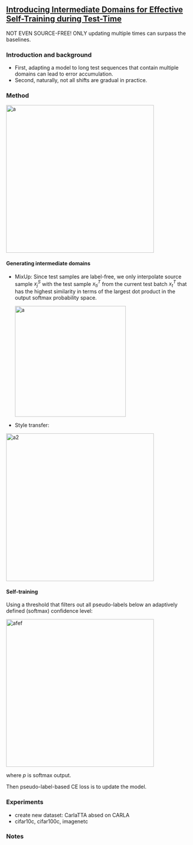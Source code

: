 ## [Introducing Intermediate Domains for Effective Self-Training during Test-Time](https://arxiv.org/abs/2208.07736)

NOT EVEN SOURCE-FREE! ONLY updating multiple times can surpass the baselines.

### Introduction and background
- First, adapting a model to long test sequences that contain multiple domains can lead to error accumulation.
- Second, naturally, not all shifts are gradual in practice.

### Method
<img width=400 alt="a" src="https://github.com/Jo-wang/Daily-Paper-Reading/assets/46414159/a23be18e-7928-4581-acde-2d017eddcdda">

#### Generating intermediate domains
- MixUp: Since test samples are label-free, we only interpolate source sample $x_j^S$ with the test sample $x_{t i}^T$ from the current test batch $x_t^T$ that has the highest similarity in terms of the largest dot product in the output softmax probability space.
  
  <img width=300 alt="a" src="https://github.com/Jo-wang/Daily-Paper-Reading/assets/46414159/2a6e2cd9-ed65-4ee8-a564-f0326f0a8fab">
  
- Style transfer:
  
 <img width=400 alt="a2" src="https://github.com/Jo-wang/Daily-Paper-Reading/assets/46414159/db6587bc-5d8a-43bb-b20a-aa27c563c33e">

#### Self-training
Using a threshold that filters out all pseudo-labels below an adaptively defined (softmax) confidence level:

 <img width=400 alt="afef" src="https://github.com/Jo-wang/Daily-Paper-Reading/assets/46414159/068bdd66-6dc9-4af1-bd5d-a46eeb697dd8">

 where $p$ is softmax output.

 Then pseudo-label-based CE loss is to update the model.

### Experiments
- create new dataset: CarlaTTA absed on CARLA
- cifar10c, cifar100c, imagenetc
### Notes

